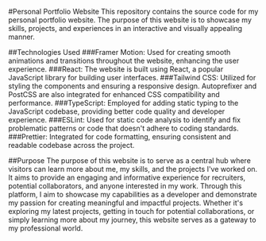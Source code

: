 #Personal Portfolio Website
This repository contains the source code for my personal portfolio website. The purpose of this website is to showcase my skills, projects, and experiences in an interactive and visually appealing manner.

##Technologies Used
###Framer Motion: Used for creating smooth animations and transitions throughout the website, enhancing the user experience.
###React: The website is built using React, a popular JavaScript library for building user interfaces.
###Tailwind CSS: Utilized for styling the components and ensuring a responsive design. Autoprefixer and PostCSS are also integrated for enhanced CSS compatibility and performance.
###TypeScript: Employed for adding static typing to the JavaScript codebase, providing better code quality and developer experience.
###ESLint: Used for static code analysis to identify and fix problematic patterns or code that doesn't adhere to coding standards.
###Prettier: Integrated for code formatting, ensuring consistent and readable codebase across the project.

##Purpose
The purpose of this website is to serve as a central hub where visitors can learn more about me, my skills, and the projects I've worked on. It aims to provide an engaging and informative experience for recruiters, potential collaborators, and anyone interested in my work. Through this platform, I aim to showcase my capabilities as a developer and demonstrate my passion for creating meaningful and impactful projects. Whether it's exploring my latest projects, getting in touch for potential collaborations, or simply learning more about my journey, this website serves as a gateway to my professional world.
